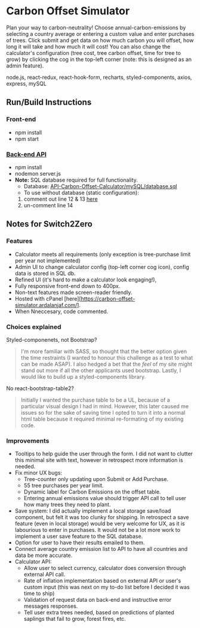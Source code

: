# Carbon Offset Simulator

Plan your way to carbon-neutrality!
Choose annual-carbon-emissions by selecting a country average or entering a custom value and enter purchases of trees. Click submit and get data on how much carbon you will offset, how long it will take and how much it will cost!
You can also change the calculator's configuration (tree cost, tree carbon offset, time for tree to grow) by clicking the cog in the top-left corner (note: this is designed as an admin feature).

node.js, react-redux, react-hook-form, recharts, styled-components, axios, express, mySQL


## Run/Build Instructions

### Front-end
- npm install
- npm start

### [Back-end API](https://github.com/ArdalanJaf/API-Carbon-Offset-Calculator)

- npm install
- nodemon server.js
- **Note:** SQL database required for full functionality. 
  - Database: [API-Carbon-Offset-Calculator/mySQL/database.sql](https://github.com/ArdalanJaf/API-Carbon-Offset-Calculator/blob/main/mySQL/database.sql) 
  - To use without database (static configuration):
   1. comment out line 12 & 13 [here](https://github.com/ArdalanJaf/API-Carbon-Offset-Calculator/blob/main/routes.js)
   2. un-comment line 14


## Notes for Switch2Zero

### Features 

- Calculator meets all requirements (only exception is tree-purchase limit per year not implemented)
- Admin UI to change calculator config (top-left corner cog icon), config data is stored in SQL db.
- Refined UI (it's hard to make a calculator look engaging!), 
- Fully responsive front-end down to 400px. 
- Non-text features made screen-reader friendly.
- Hosted with cPanel [here][https://carbon-offset-simulator.ardalanjaf.com/].
- When Nneccesary, code commented.

### Choices explained

Styled-componenets, not Bootstrap? 
> I'm more familiar with SASS, so thought that the better option given the time restraints (I wanted to honour this challenge as a test to what can be made ASAP). I also hedged a bet that the *feel* of my site might stand out more if all the other applicants used bootstrap. Lastly, I would like to build up a styled-components library. 

No react-bootstrap-table2?
> Initially I wanted the purchase table to be a UL, because of a particular visual design I had in mind. However, this later caused me issues so for the sake of saving time I opted to turn it into a normal html table because it required minimal re-formating of my existing code.

### Improvements 

- Tooltips to help guide the user through the form. I did not want to clutter this minimal site with text, however in retrospect more information is needed.
- Fix minor UX bugs: 
  - Tree-counter only updating upon Submit or Add Purchase. 
  - 55 tree purchases per year limit.
  - Dynamic label for Carbon Emissions on the offset table.
  - Entering annual emissions value should trigger API call to tell user how many trees they need to plant.
- Save system: I did actually implement a local storage save/load component, but felt it was too clunky for shipping. In retrospect a save feature (even in local storage) would be very welcome for UX, as it is labourious to enter in purchases. It would not be a lot more work to implement a user save feature to the SQL database. 
- Option for user to have their results emailed to them.
- Connect average country emission list to API to have all countries and data be more accurate.
- Calculator API:
  - Allow user to select currency, calculator does conversion through external API call.
  - Rate of inflation implementation based on external API or user's custom input (this was next on my to-do list before I decided it was time to ship)
  - Validation of request data on back-end and instructive error messages responses.
  - Tell user extra trees needed, based on predictions of planted saplings that fail to grow, forest fires, etc.


